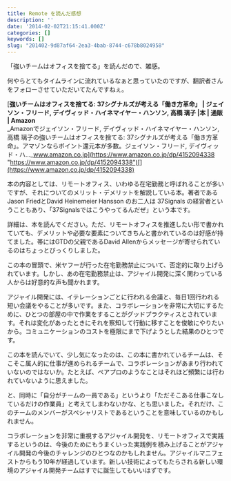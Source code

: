 ```yaml
---
title: Remote を読んだ感想
description: ''
date: '2014-02-02T21:15:41.000Z'
categories: []
keywords: []
slug: "201402-9d87af64-2ea3-4bab-8744-c678b8024958"
---
```

「強いチームはオフィスを捨てる」を読んだので、雑感。

何やらとてもタイムラインに流れているなぁと思っていたのですが、翻訳者さんをフォローさせていただいてたんですねぇ。

[**強いチームはオフィスを捨てる: 37シグナルズが考える「働き方革命」 | ジェイソン・フリード, デイヴィッド・ハイネマイヤー・ハンソン, 高橋 璃子 |本 | 通販 | Amazon**  
_Amazonでジェイソン・フリード, デイヴィッド・ハイネマイヤー・ハンソン, 高橋 璃子の強いチームはオフィスを捨てる: 37シグナルズが考える「働き方革命」。アマゾンならポイント還元本が多数。ジェイソン・フリード, デイヴィッド・ハ…_www.amazon.co.jp](https://www.amazon.co.jp/dp/4152094338 "https://www.amazon.co.jp/dp/4152094338")[](https://www.amazon.co.jp/dp/4152094338)

本の内容としては、リモートオフィス、いわゆる在宅勤務と呼ばれることが多いですが、それについてのメリット・デメリットを解説している本。著者である Jason FriedとDavid Heinemeier Hansson のお二人は 37Signals の経営者ということもあり、「37Signalsではこうやってるんだぜ」という本です。

詳細は、本を読んでください。ただ、リモートオフィスを推進したい形で書かれていても、デメリットや必要な要素についてきちんと書かれているのは好感が持てました。帯にはGTDの父親であるDavid Allenからメッセージが寄せられているのはちょっとびっくりしました。

この本の冒頭で、米ヤフーが行った在宅勤務禁止について、否定的に取り上げられています。しかし、あの在宅勤務禁止は、アジャイル開発に深く関わっている人からは好意的な声も聞かれます。

アジャイル開発には、イテレーションごとに行われる会議と、毎日1回行われる短い会議をやることが多いです。また、コラボレーションを非常に大切にするために、ひとつの部屋の中で作業をすることがグッドプラクティスとされています。それは変化があったときにそれを察知して行動に移すことを俊敏にやりたいから。コミュニケーションのコストを極限にまで下げようとした結果のひとつです。

この本を読んでいて、少し気になったのは、この本に書かれているチームは、そこそこ属人的に仕事が進められるチームで、コラボレーションがあまり行われていないのではないか。たとえば、ペアプロのようなことはそれほど頻繁には行われていないように思えました。

と、同時に「自分がチームの一員である」というより「ただそこある仕事こなしているだけの作業員」と考えてしまわないかな、とも思いました。それだけ、このチームのメンバーがスペシャリストであるということを意味しているのかもしれません。

コラボレーションを非常に重視するアジャイル開発を、リモートオフィスで実践するというのは、今後のためにもうまくいった実践例を積み上げることがアジャイル開発の今後のチャレンジのひとつなのかもしれません。アジャイルマニフェストからもう10年が経過しています。新しい技術によってもたらされる新しい環境のアジャイル開発チームはすでに誕生してもいいはずです。